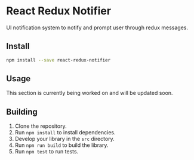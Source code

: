 # React Redux Notifier
UI notification system to notify and prompt user through redux messages.

## Install

```bash
npm install --save react-redux-notifier
```

## Usage
<!-- **Work in Progress** -->

This section is currently being worked on and will be updated soon.

## Building

1. Clone the repository.
2. Run `npm install` to install dependencies.
3. Develop your library in the `src` directory.
4. Run `npm run build` to build the library.
5. Run `npm test` to run tests.